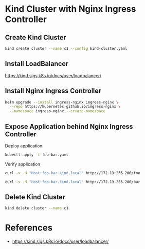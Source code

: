 # Kind Cluster with Nginx Ingress Controller

## Create Kind Cluster

```bash
kind create cluster --name c1 --config kind-cluster.yaml 
```

## Install LoadBalancer

<https://kind.sigs.k8s.io/docs/user/loadbalancer/>

## Install Nginx Ingress Controller

```bash
helm upgrade --install ingress-nginx ingress-nginx \
  --repo https://kubernetes.github.io/ingress-nginx \
  --namespace ingress-nginx --create-namespace
```

## Expose Application behind Nginx Ingress Controller

Deploy application

```bash
kubectl apply -f foo-bar.yaml
```

Verify application

```bash
curl -v -H "Host:foo-bar.kind.local" http://172.19.255.200/foo

curl -v -H "Host:foo-bar.kind.local" http://172.19.255.200/bar
```

## Delete Kind Cluster

```bash
kind delete cluster --name c1
```

# References
- https://kind.sigs.k8s.io/docs/user/loadbalancer/